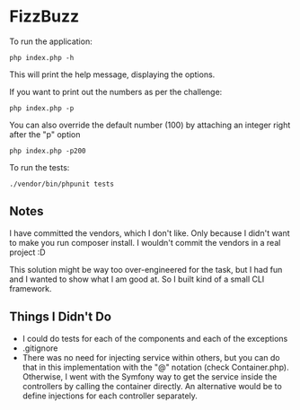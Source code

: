 # FizzBuzz

To run the application:

```shell
php index.php -h
```

This will print the help message, displaying the options.

If you want to print out the numbers as per the challenge:

```shell
php index.php -p
```

You can also override the default number (100) by attaching an integer right after the "p" option

```shell
php index.php -p200
```

To run the tests:
```shell
./vendor/bin/phpunit tests
```


## Notes


I have committed the vendors, which I don't like. Only because I didn't want to make you run composer install. 
I wouldn't commit the vendors in a real project :D

This solution might be way too over-engineered for the task, but I had fun and I wanted to show what I am good at. So I built kind of a small CLI framework.

## Things I Didn't Do

- I could do tests for each of the components and each of the exceptions
- .gitignore
- There was no need for injecting service within others, but you can do that in this implementation with the "@" notation (check Container.php). Otherwise, I went with the Symfony way to get the service inside the controllers by calling the container directly. An alternative would be to define injections for each controller separately.
